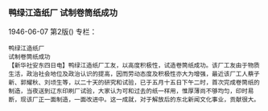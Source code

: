 ### 鸭绿江造纸厂  试制卷筒纸成功

1946-06-07
第2版()
专栏：

    鸭绿江造纸厂
    试制卷筒纸成功
    【新华社安东四日电】鸭绿江造纸厂工友，以高度积极性，试造卷筒纸成功。该厂工友由于物质生活，政治社会地位及政治认识的提高，因而劳动态度及积极性亦大为增强，最近该厂工人蔡子新、郭耀秋、刘顷生等，以二十天的研究和试验，已于五月十五日下午二时，首次完成卷筒纸的制造，当夜送到辽东印刷厂试验，大家认为可和过去的纸一样用，惟厚薄尚不够均匀，印时易断，现该厂正一面制造，一面改进中。这一成就，对于解放后的东北新闻文化事业，贡献很大。
